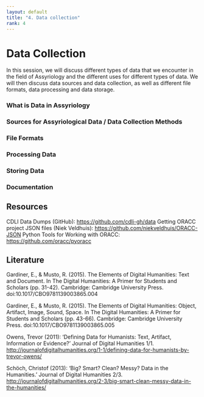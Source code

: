 ```yaml
---
layout: default
title: "4. Data collection"
rank: 4
---
```

# Data Collection

In this session, we will discuss different types of data that we encounter in the field of Assyriology and the different uses for different types of data. We will then discuss data sources and data collection, as well as different file formats, data processing and data storage.

### What is Data in Assyriology

### Sources for Assyriological Data / Data Collection Methods

### File Formats

### Processing Data

### Storing Data

### Documentation

## Resources

CDLI Data Dumps (GitHub): https://github.com/cdli-gh/data
Getting ORACC project JSON files (Niek Veldhuis): https://github.com/niekveldhuis/ORACC-JSON
Python Tools for Working with ORACC: https://github.com/oracc/pyoracc

## Literature

Gardiner, E., & Musto, R. (2015). The Elements of Digital Humanities: Text and Document. In The Digital Humanities: A Primer for Students and Scholars (pp. 31-42). Cambridge: Cambridge University Press. doi:10.1017/CBO9781139003865.004

Gardiner, E., & Musto, R. (2015). The Elements of Digital Humanities: Object, Artifact, Image, Sound, Space. In The Digital Humanities: A Primer for Students and Scholars (pp. 43-66). Cambridge: Cambridge University Press. doi:10.1017/CBO9781139003865.005

Owens, Trevor (2011): ‘Defining Data for Humanists: Text, Artifact, Information or Evidence?’ Journal of Digital Humanities 1/1. http://journalofdigitalhumanities.org/1-1/defining-data-for-humanists-by-trevor-owens/

Schöch, Christof (2013): ‘Big? Smart? Clean? Messy? Data in the Humanities.’ Journal of Digital Humanities 2/3. http://journalofdigitalhumanities.org/2-3/big-smart-clean-messy-data-in-the-humanities/
